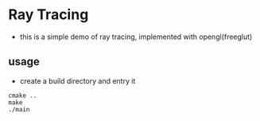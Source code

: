 # Ray Tracing
- this is a simple demo of ray tracing, implemented with opengl(freeglut)<br>

## usage
- create a build directory and entry it<br>
```
cmake ..
make
./main
```
